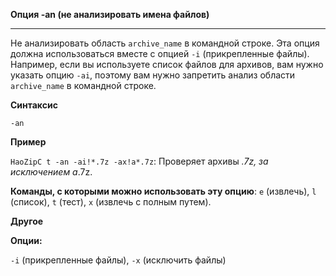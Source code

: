 ﻿

**Опция -an (не анализировать имена файлов)**

--------------------------------------------------------------------------------

Не анализировать область `archive_name` в командной строке. Эта опция должна использоваться вместе с опцией `-i` (прикрепленные файлы). Например, если вы используете список файлов для архивов, вам нужно указать опцию `-ai`, поэтому вам нужно запретить анализ области `archive_name` в командной строке.

**Синтаксис**

`-an`

**Пример**

`HaoZipC t -an -ai!*.7z -ax!a*.7z`: Проверяет архивы *.7z, за исключением a*.7z.

**Команды, с которыми можно использовать эту опцию**: `e` (извлечь), `l` (список), `t` (тест), `x` (извлечь с полным путем).

**Другое**

**Опции:**

`-i` (прикрепленные файлы), `-x` (исключить файлы)
